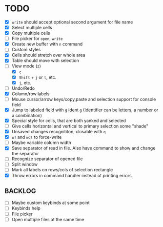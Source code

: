 # TODO
- [x] `write` should accept optional second argument for file name
- [x] Select multiple cells
- [x] Copy multiple cells
- [ ] File picker for `open`, `write`
- [x] Create new buffer with `n` command
- [ ] Custom styles
- [x] Cells should stretch over whole area
- [x] Table should move with selection
- [ ] View mode (`z`)
  - [x] `c`
  - [x] `Shift` + `j` or `t`, etc.
  - [x] `j`, etc.
- [ ] Undo/Redo
- [x] Column/row labels
- [ ] Mouse cursor/arrow keys/copy,paste and selection support for console field
- [x] Jump to labeled field with `g` ident `g` (Identifier can be letters, a number or a combination)
- [x] Special style for cells, that are both yanked and selected
- [ ] Give cells horizontal and vertical to primary selection some "shade"
- [x] Unsaved changes recognititon, closable with `q`
- [x] `w!` and `wq!` to force-write
- [ ] Maybe variable column width
- [x] Save separator of read in file. Also have command to show and change the separator
- [ ] Recognize separator of opened file 
- [ ] Split window
- [ ] Mark all labels on rows/cols of selection rectangle
- [x] Throw errors in command handler instead of printing errors

## BACKLOG
- [ ] Maybe custom keybinds at some point
- [ ] Keybinds help
- [ ] File picker
- [ ] Open multiple files at the same time
